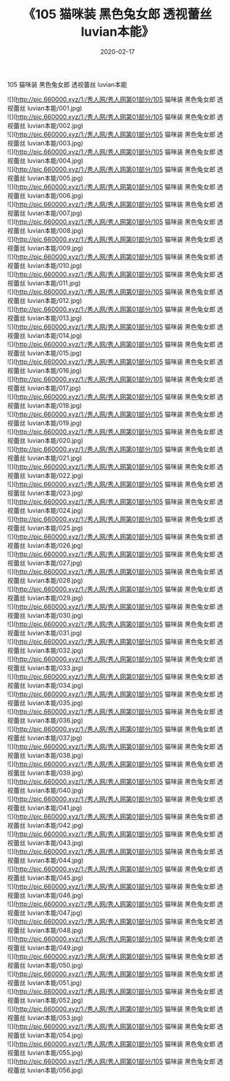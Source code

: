 ﻿---
layout: post
title:  《105 猫咪装 黑色兔女郎 透视蕾丝 luvian本能》
date:   2020-02-17
img: http://pic.660000.xyz/1:/秀人网/秀人网第01部分/105 猫咪装 黑色兔女郎 透视蕾丝 luvian本能/000.jpg
categories: [美女, 清纯, 唯美]
---

105 猫咪装 黑色兔女郎 透视蕾丝 luvian本能

  ![](http://pic.660000.xyz/1:/秀人网/秀人网第01部分/105 猫咪装 黑色兔女郎 透视蕾丝 luvian本能/001.jpg) <br> ![](http://pic.660000.xyz/1:/秀人网/秀人网第01部分/105 猫咪装 黑色兔女郎 透视蕾丝 luvian本能/002.jpg) <br> ![](http://pic.660000.xyz/1:/秀人网/秀人网第01部分/105 猫咪装 黑色兔女郎 透视蕾丝 luvian本能/003.jpg) <br> ![](http://pic.660000.xyz/1:/秀人网/秀人网第01部分/105 猫咪装 黑色兔女郎 透视蕾丝 luvian本能/004.jpg) <br> ![](http://pic.660000.xyz/1:/秀人网/秀人网第01部分/105 猫咪装 黑色兔女郎 透视蕾丝 luvian本能/005.jpg) <br> ![](http://pic.660000.xyz/1:/秀人网/秀人网第01部分/105 猫咪装 黑色兔女郎 透视蕾丝 luvian本能/006.jpg) <br> ![](http://pic.660000.xyz/1:/秀人网/秀人网第01部分/105 猫咪装 黑色兔女郎 透视蕾丝 luvian本能/007.jpg) <br> ![](http://pic.660000.xyz/1:/秀人网/秀人网第01部分/105 猫咪装 黑色兔女郎 透视蕾丝 luvian本能/008.jpg) <br> ![](http://pic.660000.xyz/1:/秀人网/秀人网第01部分/105 猫咪装 黑色兔女郎 透视蕾丝 luvian本能/009.jpg) <br> ![](http://pic.660000.xyz/1:/秀人网/秀人网第01部分/105 猫咪装 黑色兔女郎 透视蕾丝 luvian本能/010.jpg) <br> ![](http://pic.660000.xyz/1:/秀人网/秀人网第01部分/105 猫咪装 黑色兔女郎 透视蕾丝 luvian本能/011.jpg) <br> ![](http://pic.660000.xyz/1:/秀人网/秀人网第01部分/105 猫咪装 黑色兔女郎 透视蕾丝 luvian本能/012.jpg) <br> ![](http://pic.660000.xyz/1:/秀人网/秀人网第01部分/105 猫咪装 黑色兔女郎 透视蕾丝 luvian本能/013.jpg) <br> ![](http://pic.660000.xyz/1:/秀人网/秀人网第01部分/105 猫咪装 黑色兔女郎 透视蕾丝 luvian本能/014.jpg) <br> ![](http://pic.660000.xyz/1:/秀人网/秀人网第01部分/105 猫咪装 黑色兔女郎 透视蕾丝 luvian本能/015.jpg) <br> ![](http://pic.660000.xyz/1:/秀人网/秀人网第01部分/105 猫咪装 黑色兔女郎 透视蕾丝 luvian本能/016.jpg) <br> ![](http://pic.660000.xyz/1:/秀人网/秀人网第01部分/105 猫咪装 黑色兔女郎 透视蕾丝 luvian本能/017.jpg) <br> ![](http://pic.660000.xyz/1:/秀人网/秀人网第01部分/105 猫咪装 黑色兔女郎 透视蕾丝 luvian本能/018.jpg) <br> ![](http://pic.660000.xyz/1:/秀人网/秀人网第01部分/105 猫咪装 黑色兔女郎 透视蕾丝 luvian本能/019.jpg) <br> ![](http://pic.660000.xyz/1:/秀人网/秀人网第01部分/105 猫咪装 黑色兔女郎 透视蕾丝 luvian本能/020.jpg) <br> ![](http://pic.660000.xyz/1:/秀人网/秀人网第01部分/105 猫咪装 黑色兔女郎 透视蕾丝 luvian本能/021.jpg) <br> ![](http://pic.660000.xyz/1:/秀人网/秀人网第01部分/105 猫咪装 黑色兔女郎 透视蕾丝 luvian本能/022.jpg) <br> ![](http://pic.660000.xyz/1:/秀人网/秀人网第01部分/105 猫咪装 黑色兔女郎 透视蕾丝 luvian本能/023.jpg) <br> ![](http://pic.660000.xyz/1:/秀人网/秀人网第01部分/105 猫咪装 黑色兔女郎 透视蕾丝 luvian本能/024.jpg) <br> ![](http://pic.660000.xyz/1:/秀人网/秀人网第01部分/105 猫咪装 黑色兔女郎 透视蕾丝 luvian本能/025.jpg) <br> ![](http://pic.660000.xyz/1:/秀人网/秀人网第01部分/105 猫咪装 黑色兔女郎 透视蕾丝 luvian本能/026.jpg) <br> ![](http://pic.660000.xyz/1:/秀人网/秀人网第01部分/105 猫咪装 黑色兔女郎 透视蕾丝 luvian本能/027.jpg) <br> ![](http://pic.660000.xyz/1:/秀人网/秀人网第01部分/105 猫咪装 黑色兔女郎 透视蕾丝 luvian本能/028.jpg) <br> ![](http://pic.660000.xyz/1:/秀人网/秀人网第01部分/105 猫咪装 黑色兔女郎 透视蕾丝 luvian本能/029.jpg) <br> ![](http://pic.660000.xyz/1:/秀人网/秀人网第01部分/105 猫咪装 黑色兔女郎 透视蕾丝 luvian本能/030.jpg) <br> ![](http://pic.660000.xyz/1:/秀人网/秀人网第01部分/105 猫咪装 黑色兔女郎 透视蕾丝 luvian本能/031.jpg) <br> ![](http://pic.660000.xyz/1:/秀人网/秀人网第01部分/105 猫咪装 黑色兔女郎 透视蕾丝 luvian本能/032.jpg) <br> ![](http://pic.660000.xyz/1:/秀人网/秀人网第01部分/105 猫咪装 黑色兔女郎 透视蕾丝 luvian本能/033.jpg) <br> ![](http://pic.660000.xyz/1:/秀人网/秀人网第01部分/105 猫咪装 黑色兔女郎 透视蕾丝 luvian本能/034.jpg) <br> ![](http://pic.660000.xyz/1:/秀人网/秀人网第01部分/105 猫咪装 黑色兔女郎 透视蕾丝 luvian本能/035.jpg) <br> ![](http://pic.660000.xyz/1:/秀人网/秀人网第01部分/105 猫咪装 黑色兔女郎 透视蕾丝 luvian本能/036.jpg) <br> ![](http://pic.660000.xyz/1:/秀人网/秀人网第01部分/105 猫咪装 黑色兔女郎 透视蕾丝 luvian本能/037.jpg) <br> ![](http://pic.660000.xyz/1:/秀人网/秀人网第01部分/105 猫咪装 黑色兔女郎 透视蕾丝 luvian本能/038.jpg) <br> ![](http://pic.660000.xyz/1:/秀人网/秀人网第01部分/105 猫咪装 黑色兔女郎 透视蕾丝 luvian本能/039.jpg) <br> ![](http://pic.660000.xyz/1:/秀人网/秀人网第01部分/105 猫咪装 黑色兔女郎 透视蕾丝 luvian本能/040.jpg) <br> ![](http://pic.660000.xyz/1:/秀人网/秀人网第01部分/105 猫咪装 黑色兔女郎 透视蕾丝 luvian本能/041.jpg) <br> ![](http://pic.660000.xyz/1:/秀人网/秀人网第01部分/105 猫咪装 黑色兔女郎 透视蕾丝 luvian本能/042.jpg) <br> ![](http://pic.660000.xyz/1:/秀人网/秀人网第01部分/105 猫咪装 黑色兔女郎 透视蕾丝 luvian本能/043.jpg) <br> ![](http://pic.660000.xyz/1:/秀人网/秀人网第01部分/105 猫咪装 黑色兔女郎 透视蕾丝 luvian本能/044.jpg) <br> ![](http://pic.660000.xyz/1:/秀人网/秀人网第01部分/105 猫咪装 黑色兔女郎 透视蕾丝 luvian本能/045.jpg) <br> ![](http://pic.660000.xyz/1:/秀人网/秀人网第01部分/105 猫咪装 黑色兔女郎 透视蕾丝 luvian本能/046.jpg) <br> ![](http://pic.660000.xyz/1:/秀人网/秀人网第01部分/105 猫咪装 黑色兔女郎 透视蕾丝 luvian本能/047.jpg) <br> ![](http://pic.660000.xyz/1:/秀人网/秀人网第01部分/105 猫咪装 黑色兔女郎 透视蕾丝 luvian本能/048.jpg) <br> ![](http://pic.660000.xyz/1:/秀人网/秀人网第01部分/105 猫咪装 黑色兔女郎 透视蕾丝 luvian本能/049.jpg) <br> ![](http://pic.660000.xyz/1:/秀人网/秀人网第01部分/105 猫咪装 黑色兔女郎 透视蕾丝 luvian本能/050.jpg) <br> ![](http://pic.660000.xyz/1:/秀人网/秀人网第01部分/105 猫咪装 黑色兔女郎 透视蕾丝 luvian本能/051.jpg) <br> ![](http://pic.660000.xyz/1:/秀人网/秀人网第01部分/105 猫咪装 黑色兔女郎 透视蕾丝 luvian本能/052.jpg) <br> ![](http://pic.660000.xyz/1:/秀人网/秀人网第01部分/105 猫咪装 黑色兔女郎 透视蕾丝 luvian本能/053.jpg) <br> ![](http://pic.660000.xyz/1:/秀人网/秀人网第01部分/105 猫咪装 黑色兔女郎 透视蕾丝 luvian本能/054.jpg) <br> ![](http://pic.660000.xyz/1:/秀人网/秀人网第01部分/105 猫咪装 黑色兔女郎 透视蕾丝 luvian本能/055.jpg) <br> ![](http://pic.660000.xyz/1:/秀人网/秀人网第01部分/105 猫咪装 黑色兔女郎 透视蕾丝 luvian本能/056.jpg) <br>